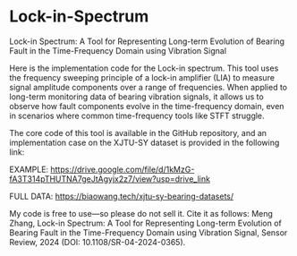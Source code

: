 # Lock-in-Spectrum
Lock-in Spectrum: A Tool for Representing Long-term Evolution of Bearing Fault in the Time-Frequency Domain using Vibration Signal 

Here is the implementation code for the Lock-in spectrum. This tool uses the frequency sweeping principle of a lock-in amplifier (LIA) to measure signal amplitude components over a range of frequencies. When applied to long-term monitoring data of bearing vibration signals, it allows us to observe how fault components evolve in the time-frequency domain, even in scenarios where common time-frequency tools like STFT struggle.

The core code of this tool is available in the GitHub repository, and an implementation case on the XJTU-SY dataset is provided in the following link: 

EXAMPLE: https://drive.google.com/file/d/1kMzG-fA3T314pTHUTNA7geJtAgyjx2z7/view?usp=drive_link

FULL DATA: https://biaowang.tech/xjtu-sy-bearing-datasets/

My code is free to use—so please do not sell it. Cite it as follows: Meng Zhang, Lock-in Spectrum: A Tool for Representing Long-term Evolution of Bearing Fault in the Time-Frequency Domain using Vibration Signal, Sensor Review, 2024 (DOI: 10.1108/SR-04-2024-0365).
